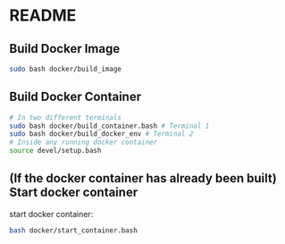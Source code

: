 # README

## Build Docker Image
```bash
sudo bash docker/build_image
```

## Build Docker Container
```bash
# In two different terminals
sudo bash docker/build_container.bash # Terminal 1
sudo bash docker/build_docker_env # Terminal 2
# Inside any running docker container
source devel/setup.bash
```

## (If the docker container has already been built) Start docker container
start docker container:
```bash
bash docker/start_container.bash
```
